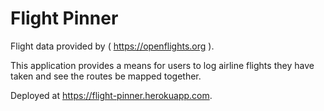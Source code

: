 Flight Pinner
=============

Flight data provided by ( https://openflights.org ).

This application provides a means for users to log airline flights they have taken and see the routes be mapped together.  

Deployed at https://flight-pinner.herokuapp.com.
